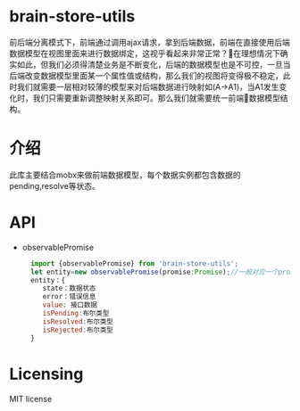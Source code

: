 # brain-store-utils
  前后端分离模式下，前端通过调用ajax请求，拿到后端数据，前端在直接使用后端数据模型在视图里面来进行数据绑定，这视乎看起来非常正常？在理想情况下确实如此，但我们必须得清楚业务是不断变化，后端的数据模型也是不可控，一旦当后端改变数据模型里面某一个属性值或结构，那么我们的视图将变得极不稳定，此时我们就需要一层相对较薄的模型来对后端数据进行映射如(A->A1)，当A1发生变化时，我们只需要重新调整映射关系即可。那么我们就需要统一前端数据模型结构。
# 介绍  
  此库主要结合mobx来做前端数据模型，每个数据实例都包含数据的pending,resolve等状态。

# API
- observablePromise
  ```js
    import {observablePromise} from 'brain-store-utils';
    let entity=new observablePromise(promise:Promise);//一般对应一个promise请求
    entity：{
       state：数据状态
       error：错误信息
       value: 接口数据
       isPending:布尔类型
       isResolved:布尔类型
       isRejected:布尔类型
    }
  ``` 
# Licensing
MIT license  

